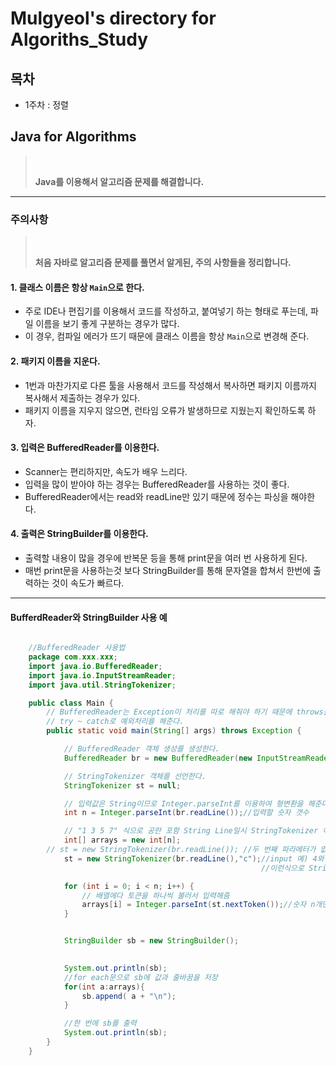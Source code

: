 # Mulgyeol's directory for Algoriths_Study

## 목차
- 1주차 : 정렬


## Java for Algorithms
> <br>
>
> __Java를 이용해서 알고리즘 문제를 해결합니다.__
><br>

---

### 주의사항
> <br>
>
> __처음 자바로 알고리즘 문제를 풀면서 알게된, 주의 사항들을 정리합니다.__
><br>
#### 1. 클래스 이름은 항상 `Main`으로 한다.
- 주로 IDE나 편집기를 이용해서 코드를 작성하고, 붙여넣기 하는 형태로 푸는데, 파일 이름을 보기 좋게 구분하는 경우가 많다.
- 이 경우, 컴파일 에러가 뜨기 때문에 클래스 이름을 항상 `Main`으로 변경해 준다.

#### 2. 패키지 이름을 지운다.
- 1번과 마찬가지로 다른 툴을 사용해서 코드를 작성해서 복사하면 패키지 이름까지 복사해서 제출하는 경우가 있다.
- 패키지 이름을 지우지 않으면, 런타임 오류가 발생하므로 지웠는지 확인하도록 하자.

#### 3. 입력은 BufferedReader를 이용한다.
- Scanner는 편리하지만, 속도가 배우 느리다.
- 입력을 많이 받아야 하는 경우는 BufferedReader를 사용하는 것이 좋다.
- BufferedReader에서는 read와 readLine만 있기 때문에 정수는 파싱을 해야한다.

#### 4. 출력은 StringBuilder를 이용한다.
- 출력할 내용이 많을 경우에 반복문 등을 통해 print문을 여러 번 사용하게 된다.
- 매번 print문을 사용하는것 보다 StringBuilder를 통해 문자열을 합쳐서 한번에 출력하는 것이 속도가 빠르다.


---

#### BufferdReader와 StringBuilder 사용 예
```Java

    //BufferedReader 사용법
    package com.xxx.xxx;
    import java.io.BufferedReader;
    import java.io.InputStreamReader;
    import java.util.StringTokenizer;

    public class Main {
        // BufferedReader는 Exception이 처리를 따로 해줘야 하기 때문에 throws를 해주거나 
        // try ~ catch로 예외처리를 해준다.
        public static void main(String[] args) throws Exception {

            // BufferedReader 객체 생성를 생성한다.
            BufferedReader br = new BufferedReader(new InputStreamReader(System.in));

            // StringTokenizer 객체를 선언한다.
            StringTokenizer st = null;

            // 입력값은 String이므로 Integer.parseInt를 이용하여 형변환을 해준다.
            int n = Integer.parseInt(br.readLine());//입력할 숫자 갯수

            // "1 3 5 7" 식으로 공란 포함 String Line일시 StringTokenizer 이용
            int[] arrays = new int[n];
        // st = new StringTokenizer(br.readLine()); //두 번째 파라메터가 없는  br.readLine()의 기본형은 공백을 제거한 것을 추출해줌
            st = new StringTokenizer(br.readLine(),"c");//input 예) 4와 1c2c3c4c을 input 했다면 arrays에는 1, 2, 3, 4가 저장됨
                                                        //이런식으로 StringTokenizer를 통해 내맘대로 input값을 조절?할 수 있음.

            for (int i = 0; i < n; i++) {
                // 배열에다 토큰을 하나씩 불러서 입력해줌
                arrays[i] = Integer.parseInt(st.nextToken());//숫자 n개만큼 입력 후 배열에 저장
            }


            StringBuilder sb = new StringBuilder();

    
            System.out.println(sb);
            //for each문으로 sb에 값과 줄바꿈을 저장
            for(int a:arrays){
                sb.append( a + "\n");
            }

            //한 번에 sb를 출력
            System.out.println(sb);
        }
    }


```



